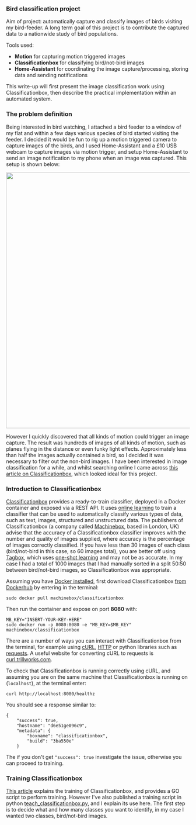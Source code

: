 ### Bird classification project
Aim of project: automatically capture and classify images of birds visiting my bird-feeder. A long term goal of this project is to contribute the captured data to a nationwide study of bird populations.

Tools used:
* **Motion** for capturing motion triggered images
* **Classificationbox** for classifying bird/not-bird images
* **Home-Assistant** for coordinating the image capture/processing, storing data and sending notifications

This write-up will first present the image classification work using Classificationbox, then describe the practical implementation within an automated system.


### The problem definition
Being interested in bird watching, I attached a bird feeder to a window of my flat and within a few days various species of bird started visiting the feeder. I decided it would be fun to rig up a motion triggered camera to capture images of the birds, and I used Home-Assistant and a £10 USB webcam to capture images via motion trigger, and setup Home-Assistant to send an image notification to my phone when an image was captured. This setup is shown below:

<p align="center">
<img src="https://github.com/robmarkcole/HASS-Machinebox-Classificationbox/blob/master/bird_project/setup.png" width="700">
</p>

However I quickly discovered that all kinds of motion could trigger an image capture. The result was hundreds of images of all kinds of motion, such as planes flying in the distance or even funky light effects. Approximately less than half the images actually contained a bird, so I decided it was necessary to filter out the non-bird images. I have been interested in image classification for a while, and whilst searching online I came across [this article on Classificationbox](https://blog.machinebox.io/how-anyone-can-build-a-machine-learning-image-classifier-from-photos-on-your-hard-drive-very-5c20c6f2764f), which looked ideal for this project.


### Introduction to Classificationbox
[Classificationbox](https://machineboxio.com/docs/classificationbox) provides a ready-to-train classifier, deployed in a Docker container and exposed via a REST API. It uses [online learning](https://en.wikipedia.org/wiki/Online_machine_learning) to train a classifier that can be used to automatically classify various types of data, such as text, images, structured and unstructured data. The publishers of Classificationbox (a company called [Machinebox](https://machineboxio.com/), based in London, UK) advise that the accuracy of a Classificationbox classifier improves with the number and quality of images supplied, where accuracy is the percentage of images correctly classified. If you have less than 30 images of each class (bird/not-bird in this case, so 60 images total), you are better off using [Tagbox](https://machineboxio.com/docs/tagbox), which uses [one-shot learning](https://en.wikipedia.org/wiki/One-shot_learning) and may not be as accurate. In my case I had a total of 1000 images that I had manually sorted in a split 50:50 between bird/not-bird images, so Classificationbox was appropriate.

Assuming you have [Docker installed](https://www.docker.com/community-edition), first download Classificationbox [from Dockerhub](https://hub.docker.com/r/machinebox/classificationbox/) by entering in the terminal:

```
sudo docker pull machinebox/classificationbox
```

Then run the container and expose on port **8080** with:
```
MB_KEY="INSERT-YOUR-KEY-HERE"
sudo docker run -p 8080:8080 -e "MB_KEY=$MB_KEY" machinebox/classificationbox
```

There are a number of ways you can interact with Classificationbox from the terminal, for example using [cURL](https://curl.haxx.se/), [HTTP](https://en.wikipedia.org/wiki/POST_(HTTP)) or python libraries such as [requests](http://docs.python-requests.org/en/master/). A useful website for converting cURL to requests is [curl.trillworks.com](https://curl.trillworks.com/).

To check that Classificationbox is running correctly using cURL, and assuming you are on the same machine that Classificationbox is running on (`localhost`), at the terminal enter:

```curl
curl http://localhost:8080/healthz
```
You should see a response similar to:

```
{
	"success": true,
	"hostname": "d6e51ge096c9",
	"metadata": {
		"boxname": "classificationbox",
		"build": "3ba550e"
	}
```

The if you don't get `"success": true` investigate the issue, otherwise you can proceed to training.

### Training Classificationbox
[This article](https://blog.machinebox.io/how-anyone-can-build-a-machine-learning-image-classifier-from-photos-on-your-hard-drive-very-5c20c6f2764f) explains the training of Classificationbox, and provides a GO script to perform training. However I've also published a training script in python [teach_classificationbox.py](https://github.com/robmarkcole/classificationbox_python), and I explain its use here. The first step is to decide what and how many classes you want to identify, in my case I wanted two classes, bird/not-bird images. 
